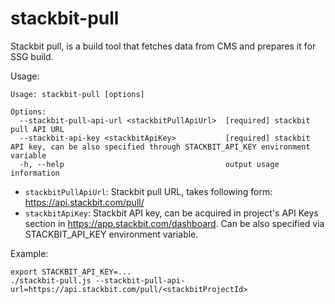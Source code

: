 # stackbit-pull

Stackbit pull, is a build tool that fetches data from CMS and prepares it for
SSG build. 

Usage:
```
Usage: stackbit-pull [options]

Options:
  --stackbit-pull-api-url <stackbitPullApiUrl>  [required] stackbit pull API URL
  --stackbit-api-key <stackbitApiKey>           [required] stackbit API key, can be also specified through STACKBIT_API_KEY environment variable
  -h, --help                                    output usage information
```

- `stackbitPullApiUrl`: Stackbit pull URL, takes following form: https://api.stackbit.com/pull/<stackbitProjectId>
- `stackbitApiKey`: Stackbit API key, can be acquired in project's API Keys section in https://app.stackbit.com/dashboard. Can be also specified via STACKBIT_API_KEY environment variable.

Example:

```
export STACKBIT_API_KEY=...
./stackbit-pull.js --stackbit-pull-api-url=https://api.stackbit.com/pull/<stackbitProjectId>
```
